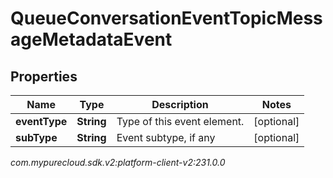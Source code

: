 # QueueConversationEventTopicMessageMetadataEvent


## Properties

| Name | Type | Description | Notes |
| ------------ | ------------- | ------------- | ------------- |
| **eventType** | **String** | Type of this event element. |  [optional] |
| **subType** | **String** | Event subtype, if any |  [optional] |




_com.mypurecloud.sdk.v2:platform-client-v2:231.0.0_
